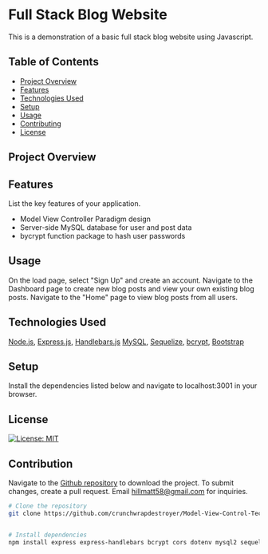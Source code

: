 # Full Stack Blog Website
This is a demonstration of a basic full stack blog website using Javascript.

## Table of Contents

- [Project Overview](#project-overview)
- [Features](#features)
- [Technologies Used](#technologies-used)
- [Setup](#setup)
- [Usage](#usage)
- [Contributing](#contributing)
- [License](#license)

## Project Overview



## Features

List the key features of your application.

- Model View Controller Paradigm design
- Server-side MySQL database for user and post data
- bycrypt function package to hash user passwords

## Usage

On the load page, select "Sign Up" and create an account. Navigate to the Dashboard page to create new blog posts and view your own existing blog posts. Navigate to the "Home" page to view blog posts from all users. 

## Technologies Used

[Node.js](https://nodejs.org/en), [Express.js](https://expressjs.com/), [Handlebars.js](https://handlebarsjs.com/) [MySQL](https://www.mysql.com/), [Sequelize](https://sequelize.org/), [bcrypt](https://www.npmjs.com/package/bcrypt), [Bootstrap](https://getbootstrap.com/)

## Setup

Install the dependencies listed below and navigate to localhost:3001 in your browser.

## License
[![License: MIT](https://img.shields.io/badge/License-MIT-yellow.svg)](https://opensource.org/licenses/MIT)

## Contribution

Navigate to the [Github repository](https://github.com/crunchwrapdestroyer/Model-View-Control-Tech-Blog) to download the project. To submit changes, create a pull request. Email hillmatt58@gmail.com for inquiries.

```bash
# Clone the repository
git clone https://github.com/crunchwrapdestroyer/Model-View-Control-Tech-Blog.git


# Install dependencies
npm install express express-handlebars bcrypt cors dotenv mysql2 sequelize 

